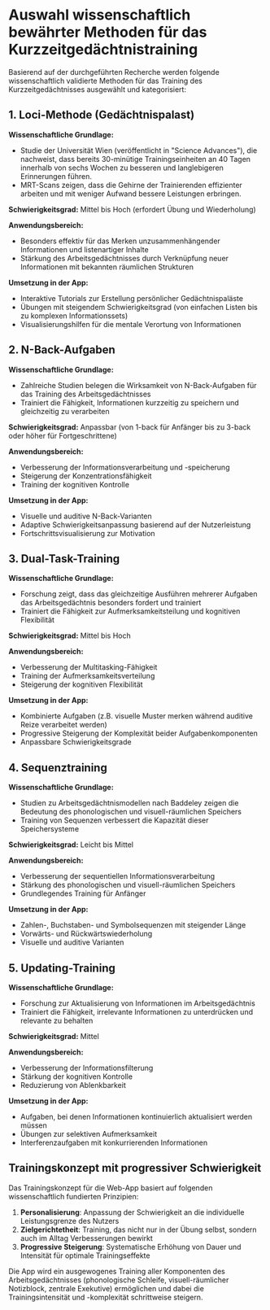 # Auswahl wissenschaftlich bewährter Methoden für das Kurzzeitgedächtnistraining

Basierend auf der durchgeführten Recherche werden folgende wissenschaftlich validierte Methoden für das Training des Kurzzeitgedächtnisses ausgewählt und kategorisiert:

## 1. Loci-Methode (Gedächtnispalast)

**Wissenschaftliche Grundlage:**
- Studie der Universität Wien (veröffentlicht in "Science Advances"), die nachweist, dass bereits 30-minütige Trainingseinheiten an 40 Tagen innerhalb von sechs Wochen zu besseren und langlebigeren Erinnerungen führen.
- MRT-Scans zeigen, dass die Gehirne der Trainierenden effizienter arbeiten und mit weniger Aufwand bessere Leistungen erbringen.

**Schwierigkeitsgrad:** Mittel bis Hoch (erfordert Übung und Wiederholung)

**Anwendungsbereich:** 
- Besonders effektiv für das Merken unzusammenhängender Informationen und listenartiger Inhalte
- Stärkung des Arbeitsgedächtnisses durch Verknüpfung neuer Informationen mit bekannten räumlichen Strukturen

**Umsetzung in der App:**
- Interaktive Tutorials zur Erstellung persönlicher Gedächtnispaläste
- Übungen mit steigendem Schwierigkeitsgrad (von einfachen Listen bis zu komplexen Informationssets)
- Visualisierungshilfen für die mentale Verortung von Informationen

## 2. N-Back-Aufgaben

**Wissenschaftliche Grundlage:**
- Zahlreiche Studien belegen die Wirksamkeit von N-Back-Aufgaben für das Training des Arbeitsgedächtnisses
- Trainiert die Fähigkeit, Informationen kurzzeitig zu speichern und gleichzeitig zu verarbeiten

**Schwierigkeitsgrad:** Anpassbar (von 1-back für Anfänger bis zu 3-back oder höher für Fortgeschrittene)

**Anwendungsbereich:**
- Verbesserung der Informationsverarbeitung und -speicherung
- Steigerung der Konzentrationsfähigkeit
- Training der kognitiven Kontrolle

**Umsetzung in der App:**
- Visuelle und auditive N-Back-Varianten
- Adaptive Schwierigkeitsanpassung basierend auf der Nutzerleistung
- Fortschrittsvisualisierung zur Motivation

## 3. Dual-Task-Training

**Wissenschaftliche Grundlage:**
- Forschung zeigt, dass das gleichzeitige Ausführen mehrerer Aufgaben das Arbeitsgedächtnis besonders fordert und trainiert
- Trainiert die Fähigkeit zur Aufmerksamkeitsteilung und kognitiven Flexibilität

**Schwierigkeitsgrad:** Mittel bis Hoch

**Anwendungsbereich:**
- Verbesserung der Multitasking-Fähigkeit
- Training der Aufmerksamkeitsverteilung
- Steigerung der kognitiven Flexibilität

**Umsetzung in der App:**
- Kombinierte Aufgaben (z.B. visuelle Muster merken während auditive Reize verarbeitet werden)
- Progressive Steigerung der Komplexität beider Aufgabenkomponenten
- Anpassbare Schwierigkeitsgrade

## 4. Sequenztraining

**Wissenschaftliche Grundlage:**
- Studien zu Arbeitsgedächtnismodellen nach Baddeley zeigen die Bedeutung des phonologischen und visuell-räumlichen Speichers
- Training von Sequenzen verbessert die Kapazität dieser Speichersysteme

**Schwierigkeitsgrad:** Leicht bis Mittel

**Anwendungsbereich:**
- Verbesserung der sequentiellen Informationsverarbeitung
- Stärkung des phonologischen und visuell-räumlichen Speichers
- Grundlegendes Training für Anfänger

**Umsetzung in der App:**
- Zahlen-, Buchstaben- und Symbolsequenzen mit steigender Länge
- Vorwärts- und Rückwärtswiederholung
- Visuelle und auditive Varianten

## 5. Updating-Training

**Wissenschaftliche Grundlage:**
- Forschung zur Aktualisierung von Informationen im Arbeitsgedächtnis
- Trainiert die Fähigkeit, irrelevante Informationen zu unterdrücken und relevante zu behalten

**Schwierigkeitsgrad:** Mittel

**Anwendungsbereich:**
- Verbesserung der Informationsfilterung
- Stärkung der kognitiven Kontrolle
- Reduzierung von Ablenkbarkeit

**Umsetzung in der App:**
- Aufgaben, bei denen Informationen kontinuierlich aktualisiert werden müssen
- Übungen zur selektiven Aufmerksamkeit
- Interferenzaufgaben mit konkurrierenden Informationen

## Trainingskonzept mit progressiver Schwierigkeit

Das Trainingskonzept für die Web-App basiert auf folgenden wissenschaftlich fundierten Prinzipien:

1. **Personalisierung**: Anpassung der Schwierigkeit an die individuelle Leistungsgrenze des Nutzers
2. **Zielgerichtetheit**: Training, das nicht nur in der Übung selbst, sondern auch im Alltag Verbesserungen bewirkt
3. **Progressive Steigerung**: Systematische Erhöhung von Dauer und Intensität für optimale Trainingseffekte

Die App wird ein ausgewogenes Training aller Komponenten des Arbeitsgedächtnisses (phonologische Schleife, visuell-räumlicher Notizblock, zentrale Exekutive) ermöglichen und dabei die Trainingsintensität und -komplexität schrittweise steigern.
